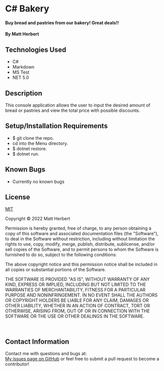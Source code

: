 # C# Bakery

#### Buy bread and pastries from our bakery! Great deals!!

#### By Matt Herbert

## Technologies Used

* C#
* Markdown
* MS Test
* NET 5.0

## Description
This console application allows the user to input the desired amount of bread or pastries and view the total price with possible discounts.

## Setup/Installation Requirements

* $ git clone the repo.
* cd into the Menu directory.
* $ dotnet restore. 
* $ dotnet run.

## Known Bugs

* Currently no known bugs

## License
[MIT](https://opensource.org/osd)

Copyright &copy;
2022 Matt Herbert

Permission is hereby granted, free of charge, to any person obtaining a copy of this software and associated documentation files (the "Software"), to deal in the Software without restriction, including without limitation the rights to use, copy, modify, merge, publish, distribute, sublicense, and/or sell copies of the Software, and to permit persons to whom the Software is furnished to do so, subject to the following conditions:

The above copyright notice and this permission notice shall be included in all copies or substantial portions of the Software.

THE SOFTWARE IS PROVIDED "AS IS", WITHOUT WARRANTY OF ANY KIND, EXPRESS OR IMPLIED, INCLUDING BUT NOT LIMITED TO THE WARRANTIES OF MERCHANTABILITY, FITNESS FOR A PARTICULAR PURPOSE AND NONINFRINGEMENT. IN NO EVENT SHALL THE AUTHORS OR COPYRIGHT HOLDERS BE LIABLE FOR ANY CLAIM, DAMAGES OR OTHER LIABILITY, WHETHER IN AN ACTION OF CONTRACT, TORT OR OTHERWISE, ARISING FROM, OUT OF OR IN CONNECTION WITH THE SOFTWARE OR THE USE OR OTHER DEALINGS IN THE SOFTWARE.

<br>

## Contact Information
Contact me with questions and bugs at: <br>
[My issues page on GitHub](https://github.com/Matth5050/c--bakery/issues) or feel free to submit a pull request to become a contributor!
